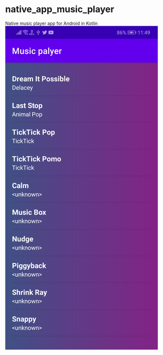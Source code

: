 # native_app_music_player
Native music player app for Android in Kotlin
![alt text](https://github.com/felopater-adel2000/native_app_music_player/blob/main/Screenshot_20220911_234913_com.example.musicpalyerapp.jpg?raw=true)
